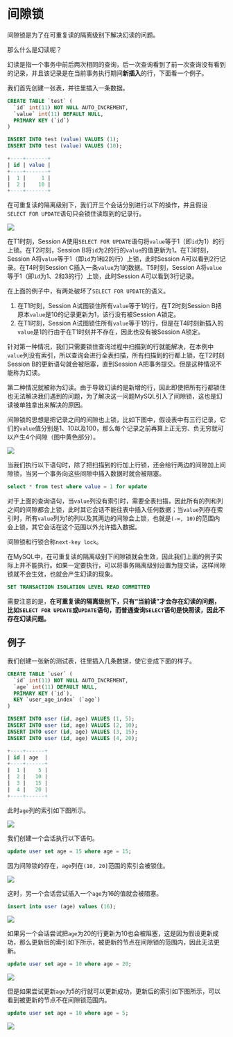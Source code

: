 # 间隙锁

间隙锁是为了在可重复读的隔离级别下解决幻读的问题。

那么什么是幻读呢？

幻读是指一个事务中前后两次相同的查询，后一次查询看到了前一次查询没有看到的记录，并且该记录是在当前事务执行期间**新插入**的行，下面看一个例子。

我们首先创建一张表，并往里插入一条数据。

```sql
CREATE TABLE `test` (
  `id` int(11) NOT NULL AUTO_INCREMENT,
  `value` int(11) DEFAULT NULL,
  PRIMARY KEY (`id`)
)

INSERT INTO test (value) VALUES (1);
INSERT INTO test (value) VALUES (10);

+----+-------+
| id | value |
+----+-------+
|  1 |     1 |
|  2 |    10 |
+----+-------+
```

在可重复读的隔离级别下，我们开三个会话分别进行以下的操作，并且假设`SELECT FOR UPDATE`语句只会锁住读取到的记录行。

![](resources/gap_lock_1.jpg)

在T1时刻，Session A使用`SELECT FOR UPDATE`语句将`value`等于1（即`id`为1）的行上锁。在T2时刻，Session B将`id`为2的行的`value`的值更新为1。在T3时刻，Session A将`value`等于1（即`id`为1和2的行）上锁，此时Session A可以看到2行记录。在T4时刻Session C插入一条`value`为1的数据。T5时刻，Session A将`value`等于1（即`id`为1、2和3的行）上锁，此时Session A可以看到3行记录。

在上面的例子中，有两处破坏了`SELECT FOR UPDATE`的语义。

1. 在T1时刻，Session A试图锁住所有`value`等于1的行，在T2时刻Session B把原本`value`是10的记录更新为1，该行没有被Session A锁定。
2. 在T1时刻，Session A试图锁住所有`value`等于1的行，但是在T4时刻新插入的`value`是1的行由于在T1时刻并不存在，因此也没有被Session A锁定。

针对第一种情况，我们只需要锁住查询过程中扫描到的行就能解决，在本例中`value`列没有索引，所以查询会进行全表扫描，所有扫描到的行都上锁，在T2时刻Session B的更新语句就会被阻塞，直到Session A把事务提交。但是这种情况不能称为幻读。

第二种情况就被称为幻读。由于导致幻读的是新增的行，因此即使把所有行都锁住也无法解决我们遇到的问题，为了解决这一问题MySQL引入了间隙锁，这也是幻读被单独拿出来解决的原因。

间隙锁的思想是把记录之间的间隙也上锁，比如下图中，假设表中有三行记录，它们的`value`值分别是1、10以及100，那么每个记录之前再算上正无穷、负无穷就可以产生4个间隙（图中黄色部分）。

![](resources/gap_lock_2.jpg)

当我们执行以下语句时，除了把扫描到的行加上行锁，还会给行两边的间隙加上间隙锁，当另一个事务向这些间隙中插入数据时就会被阻塞。

```sql
select * from test where value = 1 for update
```

对于上面的查询语句，当`value`列没有索引时，需要全表扫描，因此所有的列和列之间的间隙都会上锁，此时其它会话不能往表中插入任何数据；当`value`列存在索引时，所有`value`列为1的列以及其两边的间隙会上锁，也就是`(-∞, 10)`的范围内会上锁，其它会话在这个范围以外允许插入数据。

间隙锁和行锁合称`next-key lock`。

在MySQL中，在可重复读的隔离级别下间隙锁就会生效，因此我们上面的例子实际上并不能执行。如果一定要执行，可以将事务隔离级别设置为提交读，这样间隙锁就不会生效，也就会产生幻读的现象。

```sql
SET TRANSACTION ISOLATION LEVEL READ COMMITTED
```

需要注意的是，**在可重复读的隔离级别下，只有“当前读”才会存在幻读的问题，比如`SELECT FOR UPDATE`或`UPDATE`语句，而普通查询`SELECT`语句是快照读，因此不存在幻读问题。**

## 例子

我们创建一张新的测试表，往里插入几条数据，使它变成下面的样子。

```sql
CREATE TABLE `user` (
  `id` int(11) NOT NULL AUTO_INCREMENT,
  `age` int(11) DEFAULT NULL,
  PRIMARY KEY (`id`),
  KEY `user_age_index` (`age`)
)

INSERT INTO user (id, age) VALUES (1, 5);
INSERT INTO user (id, age) VALUES (2, 10);
INSERT INTO user (id, age) VALUES (3, 15);
INSERT INTO user (id, age) VALUES (4, 20);

+----+------+
| id | age  |
+----+------+
|  1 |    5 |
|  2 |   10 |
|  3 |   15 |
|  4 |   20 |
+----+------+
```

此时`age`列的索引如下图所示。

![](resources/gap_lock_3.jpg)

我们创建一个会话执行以下语句。

```sql
update user set age = 15 where age = 15;
```

因为间隙锁的存在，`age`列在`(10, 20]`范围的索引会被锁住。

![](resources/gap_lock_4.jpg)

这时，另一个会话尝试插入一个`age`为16的值就会被阻塞。

```sql
insert into user (age) values (16);
```

![](resources/gap_lock_5.jpg)

如果另一个会话尝试把`age`为20的行更新为10也会被阻塞，这是因为假设更新成功，那么更新后的索引如下所示，被更新的节点在间隙锁的范围内，因此无法更新。

```sql
update user set age = 10 where age = 20;
```

![](resources/gap_lock_6.jpg)

但是如果尝试更新`age`为5的行就可以更新成功，更新后的索引如下图所示，可以看到被更新的节点不在间隙锁范围内。

```sql
update user set age = 10 where age = 5;
```

![](resources/gap_lock_7.jpg)
